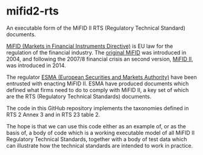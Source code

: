 # mifid2-rts

An executable form of the MiFID II RTS (Regulatory Technical Standard) documents.

[MiFID (Markets in Financial Instruments Directive)](https://en.wikipedia.org/wiki/Markets_in_Financial_Instruments_Directive_2004) is EU law for the regulation of the financial industry.  The [original MiFID](http://eur-lex.europa.eu/LexUriServ/LexUriServ.do?uri=CELEX:32004L0039:EN:HTML) was introduced in 2004, and following the 2007/8 financial crisis an second version, [MiFID II](https://www.esma.europa.eu/policy-rules/mifid-ii-and-mifir), was introduced in 2014.

The regulator [ESMA (European Securities and Markets Authority)](https://en.wikipedia.org/wiki/European_Securities_and_Markets_Authority) have been entrusted with enacting MiFID II.  ESMA have produced documents which defined what firms need to do to comply with MiFID II, a key set of which are the RTS (Regulatory Technical Standards) documents.

The code in this GitHub repository implements the taxonomies defined in RTS 2 Annex 3 and in RTS 23 table 2.

The hope is that we can use this code either as an example of, or as the basis of, a body of code which is a working executable model of all MiFID II Regulatory Technical Standards, together with a body of test data which can illustrate how the technical standards are intended to work in practice.